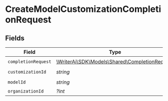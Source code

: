 # CreateModelCustomizationCompletionRequest


## Fields

| Field                                                                                     | Type                                                                                      | Required                                                                                  | Description                                                                               |
| ----------------------------------------------------------------------------------------- | ----------------------------------------------------------------------------------------- | ----------------------------------------------------------------------------------------- | ----------------------------------------------------------------------------------------- |
| `completionRequest`                                                                       | [\WriterAi\SDK\Models\Shared\CompletionRequest](../../Models/Shared/CompletionRequest.md) | :heavy_check_mark:                                                                        | N/A                                                                                       |
| `customizationId`                                                                         | *string*                                                                                  | :heavy_check_mark:                                                                        | N/A                                                                                       |
| `modelId`                                                                                 | *string*                                                                                  | :heavy_check_mark:                                                                        | N/A                                                                                       |
| `organizationId`                                                                          | *?int*                                                                                    | :heavy_minus_sign:                                                                        | N/A                                                                                       |